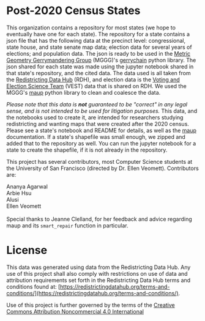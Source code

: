 # Post-2020 Census States

This organization contains a repository for most states (we hope to eventually have one for each state).  The repository for a state contains a json file that has the following data at the precinct level: congressional, state house, and state senate map data; election data for several years of elections; and population data.  The json is ready to be used in the [Metric Geometry Gerrymandering Group](https://mggg.org/) (MGGG)'s [gerrychain](https://github.com/mggg/GerryChain/releases) python library.  The json shared for each state was made using the jupyter notebook shared in that state's repository, and the cited data.  The data used is all taken from the [Redistricting Data Hub](https://redistrictingdatahub.org/) (RDH), and election data is the [Voting and Election Science Team](https://election.lab.ufl.edu/precinct-data/) (VEST) data that is shared on RDH.  We used the MGGG's [maup](https://github.com/mggg/maup) python library to clean and coalesce the data.

*Please note that this data is **not** guaranteed to be "correct" in any legal sense, and is not intended to be used for litigation purposes.*  This data, and the notebooks used to create it, are intended for researchers studying redistricting and wanting maps that were created after the 2020 census.  Please see a state's notebook and README for details, as well as the [maup](https://github.com/mggg/maup) documentation.  If a state's shapefile was small enough, we zipped and added that to the repository as well.  You can run the jupyter notebook for a state to create the shapefile, if it is not already in the repository.

This project has several contributors, most Computer Science students at the University of San Francisco (directed by Dr. Ellen Veomett).  Contributors are:

Ananya Agarwal<br>
Arbie Hsu<br>
Alusi<br>
Ellen Veomett
<br>
<br>
Special thanks to Jeanne Clelland, for her feedback and advice regarding maup and its `smart_repair` function in particular.

# License
This data was generated using data from the Redistricting Data Hub.  Any use of this project shall also comply with restrictions on use of data and attribution requirements set forth in the Redistricting Data Hub terms and conditions found at: [https://redistrictingdatahub.org/terms-and-conditions/](https://redistrictingdatahub.org/terms-and-conditions/).

Use of this project is further governed by the terms of the [Creative Commons Attribution Noncommercial 4.0 International](https://creativecommons.org/licenses/by-nc/4.0/legalcode.en)
